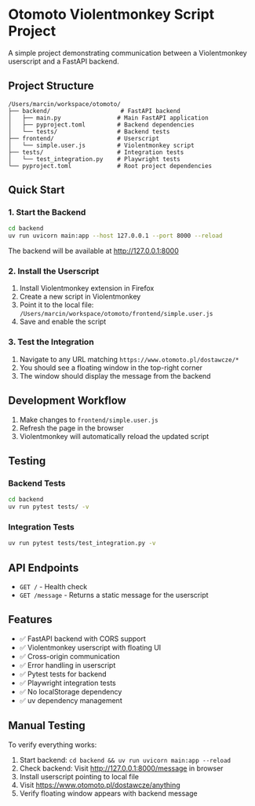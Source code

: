 # Otomoto Violentmonkey Script Project

A simple project demonstrating communication between a Violentmonkey userscript and a FastAPI backend.

## Project Structure

```
/Users/marcin/workspace/otomoto/
├── backend/                    # FastAPI backend
│   ├── main.py                # Main FastAPI application
│   ├── pyproject.toml         # Backend dependencies
│   └── tests/                 # Backend tests
├── frontend/                  # Userscript
│   └── simple.user.js         # Violentmonkey script
├── tests/                     # Integration tests
│   └── test_integration.py    # Playwright tests
└── pyproject.toml             # Root project dependencies
```

## Quick Start

### 1. Start the Backend

```bash
cd backend
uv run uvicorn main:app --host 127.0.0.1 --port 8000 --reload
```

The backend will be available at http://127.0.0.1:8000

### 2. Install the Userscript

1. Install Violentmonkey extension in Firefox
2. Create a new script in Violentmonkey
3. Point it to the local file: `/Users/marcin/workspace/otomoto/frontend/simple.user.js`
4. Save and enable the script

### 3. Test the Integration

1. Navigate to any URL matching `https://www.otomoto.pl/dostawcze/*`
2. You should see a floating window in the top-right corner
3. The window should display the message from the backend

## Development Workflow

1. Make changes to `frontend/simple.user.js`
2. Refresh the page in the browser
3. Violentmonkey will automatically reload the updated script

## Testing

### Backend Tests
```bash
cd backend
uv run pytest tests/ -v
```

### Integration Tests
```bash
uv run pytest tests/test_integration.py -v
```

## API Endpoints

- `GET /` - Health check
- `GET /message` - Returns a static message for the userscript

## Features

- ✅ FastAPI backend with CORS support
- ✅ Violentmonkey userscript with floating UI
- ✅ Cross-origin communication
- ✅ Error handling in userscript
- ✅ Pytest tests for backend
- ✅ Playwright integration tests
- ✅ No localStorage dependency
- ✅ uv dependency management

## Manual Testing

To verify everything works:

1. Start backend: `cd backend && uv run uvicorn main:app --reload`
2. Check backend: Visit http://127.0.0.1:8000/message in browser
3. Install userscript pointing to local file
4. Visit https://www.otomoto.pl/dostawcze/anything
5. Verify floating window appears with backend message